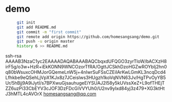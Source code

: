# demo
```bash
     git init
     git add README.md
     git commit -m "first commit"
     git remote add origin https://github.com/homesangsang/demo.git
     git push -u origin master
     history 6 >> README.md 
```
ssh-rsa AAAAB3NzaC1yc2EAAAADAQABAAABAQCbqxdUFQGO3zyrTloW/bACXzH8irF5g/o3w+HzR+iEkKONN9WNCOzorTfRA/OgttJCSkhDzoHGZwROYbIj2hn0q80bWsuxcOHMJorGQemeLnW5j+4nIwrSuFSsCZEiIArKwLGmKL3ncqDcd4Lfhkbe9eQSehLjVpX1KJx8z7JCeislws3HUgzh1koVqNVN63Jv/HgTPvOyYB5Ur/5hBjj9A9iJytI/s7BPXwuGjsauhugeEiYSUAJ2l58y5kUVssXeZ+L9ofTHEjTZZ6uzPi33CbEYV3cJOF3DzFDcGiVVYUh0/U2nv9ylxd84yj3z479+XG3ktHtJ3hMTL4cAVOrX homesangsang@qq.com
